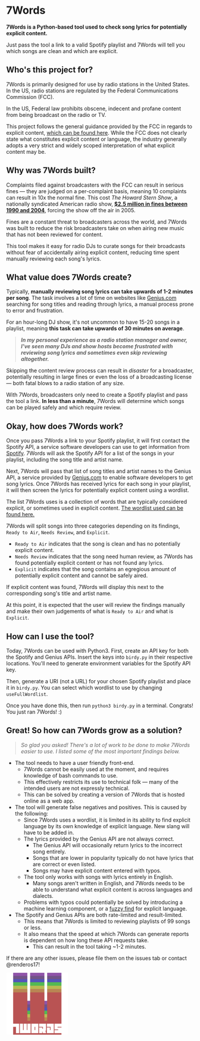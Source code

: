 # 7Words

**7Words is a Python-based tool used to check song lyrics for potentially explicit content.**

Just pass the tool a link to a valid Spotify playlist and 7Words will tell you which songs are clean and which are explicit.

## Who's this project for?
7Words is primarily designed for use by radio stations in the United States. In the US, radio stations are regulated by the Federal Communications Commission (FCC).

In the US, Federal law prohibits obscene, indecent and profane content from being broadcast on the radio or TV.

This project follows the general guidance provided by the FCC in regards to explicit content, [which can be found here](https://www.fcc.gov/consumers/guides/obscene-indecent-and-profane-broadcasts). While the FCC does not clearly state what constitutes explicit content or language, the industry generally adopts a very strict and widely scoped interpretation of what explicit content may be.

## Why was 7Words built?

Complaints filed against broadcasters with the FCC can result in serious fines — they are judged on a per-complaint basis, meaning 10 complaints can result in 10x the normal fine. This cost *The Howard Stern Show*, a nationally syndicated American radio show, **[$2.5 million in fines between 1990 and 2004](https://web.archive.org/web/20111016035918/http://www.washingtonpost.com/wp-srv/business/graphics/web-fcc970.html)**, forcing the show off the air in 2005.

Fines are a constant threat to broadcasters across the world, and 7Words was built to reduce the risk broadcasters take on when airing new music that has not been reviewed for content.

This tool makes it easy for radio DJs to curate songs for their broadcasts without fear of accidentally airing explicit content, reducing time spent manually reviewing each song's lyrics.

## What value does 7Words create?

Typically, **manually reviewing song lyrics can take upwards of 1-2 minutes per song**. The task involves a lot of time on websites like [Genius.com](https://www.genius.com) searching for song titles and reading through lyrics, a manual process prone to error and frustration.

For an hour-long DJ show, it's not uncommon to have 15-20 songs in a playlist, meaning **this task can take upwards of 30 minutes on average**.

> ***In my personal experience as a radio station manager and owner, I've seen many DJs and show hosts become frustrated with reviewing song lyrics and sometimes even skip reviewing altogether.***

Skipping the content review process can result in *disaster* for a broadcaster, potentially resulting in large fines or even the loss of a broadcasting license — both fatal blows to a radio station of any size.

With 7Words, broadcasters only need to create a Spotify playlist and pass the tool a link. **In less than a minute**, 7Words will determine which songs can be played safely and which require review.

## Okay, how does 7Words work?

Once you pass 7Words a link to your Spotify playlist, it will first contact the Spotify API, a service software developers can use to get information from [Spotify](https://www.spotify.com). 7Words will ask the Spotify API for a list of the songs in your playlist, including the song title and artist name.

Next, 7Words will pass that list of song titles and artist names to the Genius API, a service provided by [Genius.com](https://www.genius.com) to enable software developers to get song lyrics. Once 7Words has received lyrics for each song in your playlist, it will then screen the lyrics for potentially explicit content using a wordlist.

The list 7Words uses is a collection of words that are typically considered explicit, or sometimes used in explicit content. [The wordlist used can be found here.](/badwords.txt)

7Words will split songs into three categories depending on its findings, `Ready to Air`, `Needs Review`, and `Explicit`.

- `Ready to Air` indicates that the song is clean and has no potentially explicit content.
- `Needs Review` indicates that the song need human review, as 7Words has found potentially explicit content or has not found any lyrics.
- `Explicit` indicates that the song contains an egregious amount of potentially explicit content and cannot be safely aired.

If explicit content was found, 7Words will display this next to the corresponding song's title and artist name.

At this point, it is expected that the user will review the findings manually and make their own judgements of what is `Ready to Air` and what is `Explicit`.


## How can I use the tool?

Today, 7Words can be used with Python3. First, create an API key for both the Spotify and Genius APIs. Insert the keys into `birdy.py` in their respective locations. You'll need to generate environment variables for the Spotify API key.

Then, generate a URI (not a URL) for your chosen Spotify playlist and place it in `birdy.py`. You can select which wordlist to use by changing `useFullWordlist`.

Once you have done this, then run `python3 birdy.py` in a terminal. Congrats! You just ran 7Words! :)

## Great! So how can 7Words grow as a solution?

>*So glad you asked! There's a lot of work to be done to make 7Words easier to use. I listed some of the most important findings below.*

- The tool needs to have a user friendly front-end.
  - 7Words cannot be easily used at the moment, and requires knowledge of bash commands to use.
  - This effectively restricts its use to technical folk — many of the intended users are not expressly technical.
  - This can be solved by creating a version of 7Words that is hosted online as a web app.
- The tool will generate false negatives and positives. This is caused by the following:
  - Since 7Words uses a wordlist, it is limited in its ability to find explicit language by its own knowledge of explicit language. New slang will have to be added in.
  - The lyrics provided by the Genius API are not always correct.
    - The Genius API will occasionally return lyrics to the incorrect song entirely.
    - Songs that are lower in popularity typically do not have lyrics that are correct or even listed.
    - Songs may have explicit content entered with typos.
  - The tool only works with songs with lyrics entirely in English.
    - Many songs aren't written in English, and 7Words needs to be able to understand what explicit content is across languages and dialects.
  - Problems with typos could potentially be solved by introducing a machine learning component, or a [fuzzy find](https://www.dcc.uchile.cl/TR/1999/TR_DCC-1999-005.pdf) for explicit language.
- The Spotify and Genius APIs are both rate-limited and result-limited.
  - This means that 7Words is limited to reviewing playlists of 99 songs or less.
  - It also means that the speed at which 7Words can generate reports is dependent on how long these API requests take.
    - This can result in the tool taking ~1-2 minutes.

If there are any other issues, please file them on the issues tab or contact @renderos17!

<img src="SevenWordsLogo.png" style="width:33%;">
